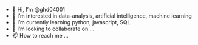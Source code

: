 - 👋 Hi, I’m @ghd04001
- 👀 I’m interested in data-analysis, artificial intelligence, machine learning
- 🌱 I’m currently learning python, javascript, SQL
- 💞️ I’m looking to collaborate on ...
- 📫 How to reach me ...

<!---
ghd04001/ghd04001 is a ✨ special ✨ repository because its `README.md` (this file) appears on your GitHub profile.
You can click the Preview link to take a look at your changes.
--->
